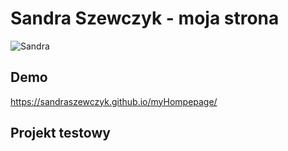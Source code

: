 # Sandra Szewczyk - moja strona
![Sandra](https://i.postimg.cc/mrbfZ6MR/Foto-Sandra.jpg)

## Demo

https://sandraszewczyk.github.io/myHompepage/

## Projekt testowy
